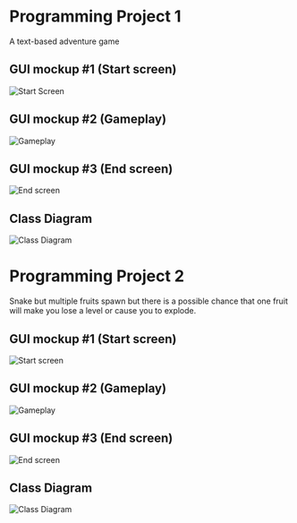 # Programming Project 1
A text-based adventure game 

## GUI mockup #1 (Start screen)
![Start Screen]()
## GUI mockup #2 (Gameplay)
![Gameplay]()
## GUI mockup #3 (End screen)
![End screen]()
## Class Diagram
![Class Diagram]()
# Programming Project 2
Snake but multiple fruits spawn but there is a possible chance that one fruit will make you lose a level or cause you to explode.

## GUI mockup #1 (Start screen)
![Start screen]()
## GUI mockup #2 (Gameplay)
![Gameplay]()
## GUI mockup #3 (End screen)
![End screen]()
## Class Diagram
![Class Diagram]()
